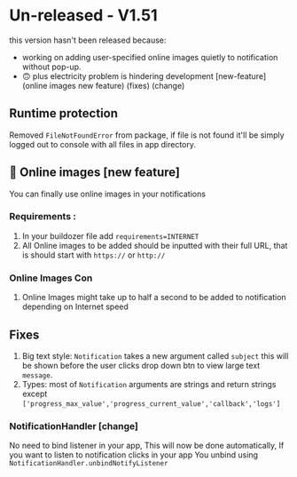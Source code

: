 # Un-released - V1.51
this version hasn't been released because: 
- working on adding user-specified online images quietly to notification without pop-up.
- 🙃 plus electricity problem is hindering development
[new-feature](online images new feature)
(fixes) 
(change)
## Runtime protection
Removed `FileNotFoundError` from package, if file is not found it'll be simply logged out to console with all files in app directory.
## 🥳 Online images [new feature]
You can finally use online images in your notifications
### Requirements :
1. In your buildozer file add `requirements=INTERNET`
2. All Online images to be added should be inputted with their full URL, that is should start with `https://` or `http://`
### Online Images Con
1. Online Images might take up to half a second to be added to notification depending on Internet speed
## Fixes
1. Big text style: `Notification` takes a new argument called `subject` this will be shown before the user clicks drop down btn to view large text `message`.
2. Types: most of `Notification` arguments are strings and return strings except `['progress_max_value','progress_current_value','callback','logs']`

### NotificationHandler [change]
No need to bind listener in your app, This will now be done automatically, If you want to listen to notification clicks in your app You unbind using `NotificationHandler.unbindNotifyListener` 
